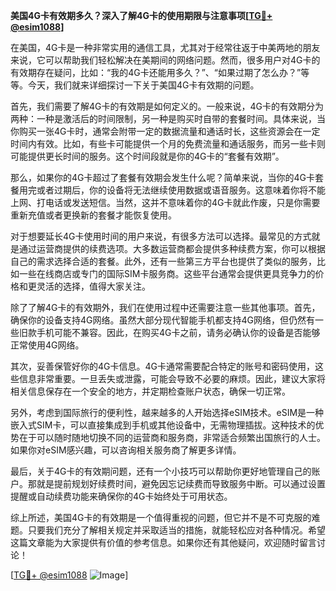 **美国4G卡有效期多久？深入了解4G卡的使用期限与注意事项[[TG💪+ @esim1088](https://t.me/s/esim1088)]**

在美国，4G卡是一种非常实用的通信工具，尤其对于经常往返于中美两地的朋友来说，它可以帮助我们轻松解决在美期间的网络问题。然而，很多用户对4G卡的有效期存在疑问，比如：“我的4G卡还能用多久？”、“如果过期了怎么办？”等等。今天，我们就来详细探讨一下关于美国4G卡有效期的问题。

首先，我们需要了解4G卡的有效期是如何定义的。一般来说，4G卡的有效期分为两种：一种是激活后的时间限制，另一种是购买时自带的套餐时间。具体来说，当你购买一张4G卡时，通常会附带一定的数据流量和通话时长，这些资源会在一定时间内有效。比如，有些卡可能提供一个月的免费流量和通话服务，而另一些卡则可能提供更长时间的服务。这个时间段就是你的4G卡的“套餐有效期”。

那么，如果你的4G卡超过了套餐有效期会发生什么呢？简单来说，当你的4G卡套餐用完或者过期后，你的设备将无法继续使用数据或语音服务。这意味着你将不能上网、打电话或发送短信。当然，这并不意味着你的4G卡就此作废，只是你需要重新充值或者更换新的套餐才能恢复使用。

对于想要延长4G卡使用时间的用户来说，有很多方法可以选择。最常见的方式就是通过运营商提供的续费选项。大多数运营商都会提供多种续费方案，你可以根据自己的需求选择合适的套餐。此外，还有一些第三方平台也提供了类似的服务，比如一些在线商店或专门的国际SIM卡服务商。这些平台通常会提供更具竞争力的价格和更灵活的选择，值得大家关注。

除了了解4G卡的有效期外，我们在使用过程中还需要注意一些其他事项。首先，确保你的设备支持4G网络。虽然大部分现代智能手机都支持4G网络，但仍然有一些旧款手机可能不兼容。因此，在购买4G卡之前，请务必确认你的设备是否能够正常使用4G网络。

其次，妥善保管好你的4G卡信息。4G卡通常需要配合特定的账号和密码使用，这些信息非常重要。一旦丢失或泄露，可能会导致不必要的麻烦。因此，建议大家将相关信息保存在一个安全的地方，并定期检查账户状态，确保一切正常。

另外，考虑到国际旅行的便利性，越来越多的人开始选择eSIM技术。eSIM是一种嵌入式SIM卡，可以直接集成到手机或其他设备中，无需物理插拔。这种技术的优势在于可以随时随地切换不同的运营商和服务商，非常适合频繁出国旅行的人士。如果你对eSIM感兴趣，可以咨询相关服务商了解更多详情。

最后，关于4G卡的有效期问题，还有一个小技巧可以帮助你更好地管理自己的账户。那就是提前规划好续费时间，避免因忘记续费而导致服务中断。可以通过设置提醒或自动续费功能来确保你的4G卡始终处于可用状态。

综上所述，美国4G卡的有效期是一个值得重视的问题，但它并不是不可克服的难题。只要我们充分了解相关规定并采取适当的措施，就能轻松应对各种情况。希望这篇文章能为大家提供有价值的参考信息。如果你还有其他疑问，欢迎随时留言讨论！

[[TG💪+ @esim1088](https://t.me/s/esim1088) ![Image](https://i.postimg.cc/4NQfJmqS/Snipaste-2025-05-13-00-14-12.png)]